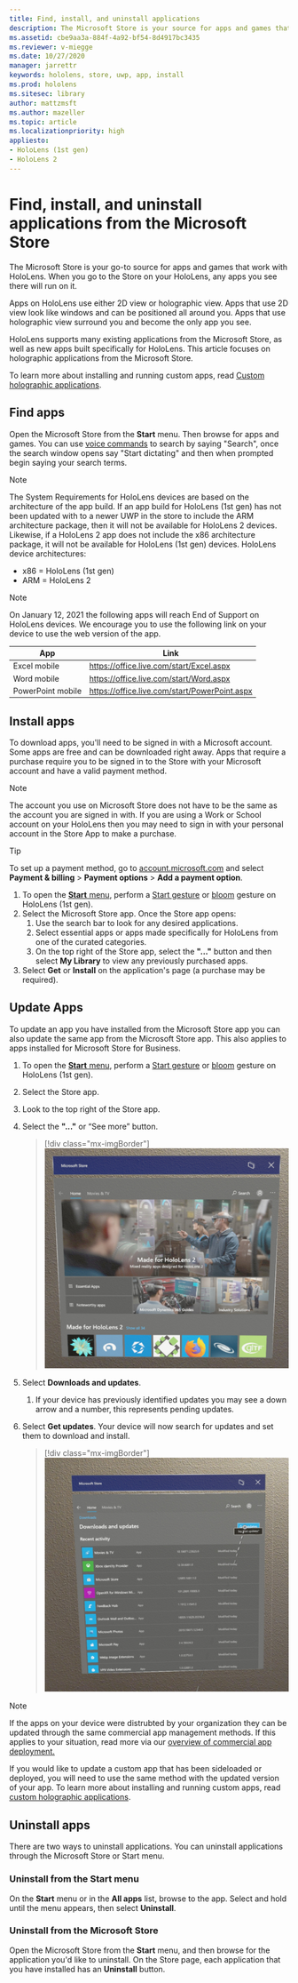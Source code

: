 ```yaml
---
title: Find, install, and uninstall applications
description: The Microsoft Store is your source for apps and games that work with HoloLens.  Learn more about finding, installing, and uninstalling holographic apps.
ms.assetid: cbe9aa3a-884f-4a92-bf54-8d4917bc3435
ms.reviewer: v-miegge
ms.date: 10/27/2020
manager: jarrettr
keywords: hololens, store, uwp, app, install
ms.prod: hololens
ms.sitesec: library
author: mattzmsft
ms.author: mazeller
ms.topic: article
ms.localizationpriority: high
appliesto:
- HoloLens (1st gen)
- HoloLens 2
---
```



# Find, install, and uninstall applications from the Microsoft Store

The Microsoft Store is your go-to source for apps and games that work with HoloLens. When you go to the Store on your HoloLens, any apps you see there will run on it.

Apps on HoloLens use either 2D view or holographic view. Apps that use 2D view look like windows and can be positioned all around you. Apps that use holographic view surround you and become the only app you see.

HoloLens supports many existing applications from the Microsoft Store, as well as new apps built specifically for HoloLens.  This article focuses on holographic applications from the Microsoft Store.

To learn more about installing and running custom apps, read [Custom holographic applications](holographic-custom-apps.md).

## Find apps

Open the Microsoft Store from the **Start** menu. Then browse for apps and games. You can use [voice commands](hololens-cortana.md) to search by saying "Search", once the search window opens say "Start dictating" and then when prompted begin saying your search terms.

> [!NOTE]
> The System Requirements for HoloLens devices are based on the architecture of the app build. If an app build for HoloLens (1st gen) has not been updated with to a newer UWP in the store to include the ARM architecture package, then it will not be available for HoloLens 2 devices. Likewise, if a HoloLens 2 app does not include the x86 architecture package, it will not be available for HoloLens (1st gen) devices. HoloLens device architectures:
> - x86 = HoloLens (1st gen)
> - ARM = HoloLens 2

> [!NOTE]
> On January 12, 2021 the following apps will reach End of Support on HoloLens devices. We encourage you to use the following link on your device to use the web version of the app.

| App        | Link                                          |
|------------|-----------------------------------------------|
| Excel mobile      | https://office.live.com/start/Excel.aspx      |
| Word mobile       | https://office.live.com/start/Word.aspx       |
| PowerPoint mobile | https://office.live.com/start/PowerPoint.aspx |

## Install apps

To download apps, you'll need to be signed in with a Microsoft account. Some apps are free and can be downloaded right away. Apps that require a purchase require you to be signed in to the Store with your Microsoft account and have a valid payment method.
> [!NOTE]
> The account you use on Microsoft Store does not have to be the same as the account you are signed in with. If you are using a Work or School account on your HoloLens then you may need to sign in with your personal account in the Store App to make a purchase.

> [!TIP]
> To set up a payment method, go to [account.microsoft.com](https://account.microsoft.com/) and select **Payment & billing** > **Payment options** > **Add a payment option**.

1. To open the [**Start** menu](holographic-home.md), perform a [Start gesture](https://docs.microsoft.com/hololens/hololens2-basic-usage#start-gesture) or [bloom](hololens1-basic-usage.md) gesture on HoloLens (1st gen).
1. Select the Microsoft Store app. Once the Store app opens:
   1. Use the search bar to look for any desired applications. 
   1. Select essential apps or apps made specifically for HoloLens from one of the curated categories.
   1. On the top right of the Store app, select the **"..."** button and then select **My Library** to view any previously purchased apps.
1. Select **Get** or **Install** on the application's page (a purchase may be required).

## Update Apps
To update an app you have installed from the Microsoft Store app you can also update the same app from the Microsoft Store app. This also applies to apps installed for Microsoft Store for Business. 
1. To open the [**Start** menu](holographic-home.md), perform a [Start gesture](https://docs.microsoft.com/hololens/hololens2-basic-usage#start-gesture) or [bloom](hololens1-basic-usage.md) gesture on HoloLens (1st gen).
1. Select the Store app.
1. Look to the top right of the Store app. 
1. Select the **"..."** or “See more” button.

   > [!div class="mx-imgBorder"]
   > ![Microsoft Store app screenshot.](images/store-update-1.png)

1. Select **Downloads and updates**.
    1. If your device has previously identified updates you may see a down arrow and a number, this represents pending updates.
1. Select **Get updates**. Your device will now search for updates and set them to download and install. 
 
   > [!div class="mx-imgBorder"]
   > ![Microsoft Store app screenshot of getting updates..](images/store-update-2.png.jpg)

> [!NOTE]
> If the apps on your device were distrubted by your organization they can be updated through the same commercial app management methods. If this applies to your situation, read more via our [overview of commercial app deployment.](app-deploy-overview.md)
>
> If you would like to update a custom app that has been sideloaded or deployed, you will need to use the same method with the updated version of your app. To learn more about installing and running custom apps, read [custom holographic applications](holographic-custom-apps.md).

## Uninstall apps

There are two ways to uninstall applications.  You can uninstall applications through the Microsoft Store or Start menu.

### Uninstall from the Start menu

On the **Start** menu or in the **All apps** list, browse to the app. Select and hold until the menu appears, then select **Uninstall**.

### Uninstall from the Microsoft Store

Open the Microsoft Store from the **Start** menu, and then browse for the application you'd like to uninstall.  On the Store page, each application that you have installed has an **Uninstall** button.
